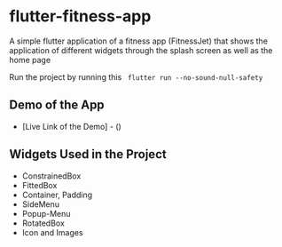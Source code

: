 # flutter-fitness-app
A simple flutter application of a fitness app (FitnessJet) that shows the  application of different widgets through the splash screen as well as the home page

Run the project by running this ` flutter run --no-sound-null-safety`

## Demo of the App
- [Live Link of the Demo] - ()

## Widgets Used in the Project
- ConstrainedBox
- FittedBox
- Container, Padding
- SideMenu
- Popup-Menu
- RotatedBox
- Icon and Images